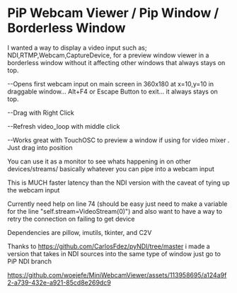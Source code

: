# PiP Webcam Viewer / Pip Window / Borderless Window

I wanted a way to display a video input such as; NDI,RTMP,Webcam,CaptureDevice, for a preview window viewer in a borderless window without it affecting other windows that always stays on top.

  --Opens first webcam input on main screen in 360x180 at x=10,y=10 in draggable window... Alt+F4 or Escape Button to exit... it always stays on top.
  
  --Drag with Right Click

  --Refresh video_loop with middle click
  
  --Works great with TouchOSC to preview a window if using for video mixer . Just drag into position

You can use it as a monitor to see whats happening in on other devices/streams/ basically whatever you can pipe into a webcam input

This is MUCH faster latency than the NDI version with the caveat of tying up the webcam input


Currently need help on line 74 (should be easy just need to make a variable for the line "self.stream=VideoStream(0)") and also want to have a way to retry the connection on failing to get device 

Dependencies are pillow, imutils, tkinter, and C2V 



Thanks to https://github.com/CarlosFdez/pyNDI/tree/master i made a version that takes in NDI sources into the same type of window just go to PiP NDI branch













https://github.com/woejefe/MiniWebcamViewer/assets/113958695/a124a9f2-a739-432e-a921-85cd8e269dc9

